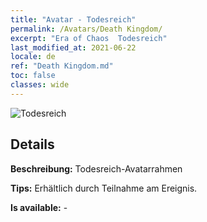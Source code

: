 ```yaml
---
title: "Avatar - Todesreich"
permalink: /Avatars/Death Kingdom/
excerpt: "Era of Chaos  Todesreich"
last_modified_at: 2021-06-22
locale: de
ref: "Death Kingdom.md"
toc: false
classes: wide
---
```

 ![Todesreich](/images/a/avatarFrame_86.png)

## Details

 **Beschreibung:** Todesreich-Avatarrahmen 

 **Tips:** Erhältlich durch Teilnahme am Ereignis. 

 **Is available:**  - 

